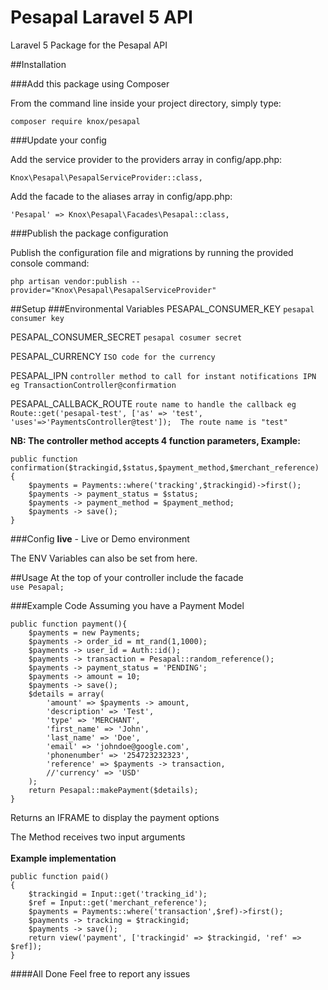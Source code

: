 # Pesapal Laravel 5 API
Laravel 5 Package for the Pesapal API

##Installation

###Add this package using Composer

From the command line inside your project directory, simply type:

`composer require knox/pesapal`

###Update your config

Add the service provider to the providers array in config/app.php:

`Knox\Pesapal\PesapalServiceProvider::class,`

Add the facade to the aliases array in config/app.php:

`'Pesapal' => Knox\Pesapal\Facades\Pesapal::class,` 

###Publish the package configuration

Publish the configuration file and migrations by running the provided console command:

`php artisan vendor:publish --provider="Knox\Pesapal\PesapalServiceProvider"`

##Setup
###Environmental Variables
PESAPAL\_CONSUMER\_KEY `pesapal consumer key`<br/>

PESAPAL\_CONSUMER\_SECRET `pesapal cosumer secret`<br/>

PESAPAL\_CURRENCY `ISO code for the currency`<br/>

PESAPAL\_IPN `controller method to call for instant notifications IPN eg TransactionController@confirmation`<br/>

PESAPAL\_CALLBACK_ROUTE `route name to handle the callback eg Route::get('pesapal-test', ['as' => 'test', 'uses'=>'PaymentsController@test']);  The route name is "test"`<br/>

<b>NB: The controller method accepts 4 function parameters, Example:</b>

```
public function confirmation($trackingid,$status,$payment_method,$merchant_reference)
{
	$payments = Payments::where('tracking',$trackingid)->first();
    $payments -> payment_status = $status;
    $payments -> payment_method = $payment_method;
    $payments -> save();
}       
```

###Config
<b>live</b> - Live or Demo environment<br/>

The ENV Variables can also be set from here.

##Usage
At the top of your controller include the facade<br/>
`use Pesapal;`

###Example Code
Assuming you have a Payment Model <br/>

```
public function payment(){     
    $payments = new Payments;
	$payments -> order_id = mt_rand(1,1000);
    $payments -> user_id = Auth::id();
    $payments -> transaction = Pesapal::random_reference();
    $payments -> payment_status = 'PENDING';
    $payments -> amount = 10;
    $payments -> save();
    $details = array(
        'amount' => $payments -> amount,
        'description' => 'Test',
        'type' => 'MERCHANT',
        'first_name' => 'John',
        'last_name' => 'Doe',
        'email' => 'johndoe@google.com', 
        'phonenumber' => '254723232323',
        'reference' => $payments -> transaction,
        //'currency' => 'USD'
    );
    return Pesapal::makePayment($details);
}
```
Returns an IFRAME to display the payment options
<br/>

The Method receives two input arguments<br/><br/>
<b>Example implementation</b><br/>

```
public function paid()
{
    $trackingid = Input::get('tracking_id');
    $ref = Input::get('merchant_reference');
	$payments = Payments::where('transaction',$ref)->first();
    $payments -> tracking = $trackingid;
    $payments -> save();
    return view('payment', ['trackingid' => $trackingid, 'ref' => $ref]);
}
```

####All Done
Feel free to report any issues


